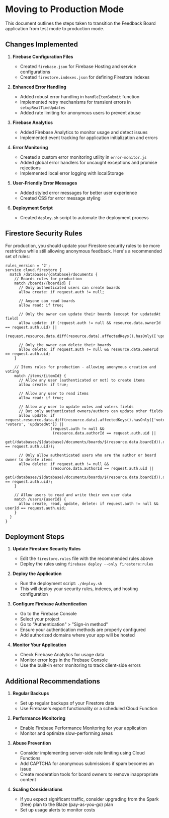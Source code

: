 # Moving to Production Mode

This document outlines the steps taken to transition the Feedback Board application from test mode to production mode.

## Changes Implemented

1. **Firebase Configuration Files**
   - Created `firebase.json` for Firebase Hosting and service configurations
   - Created `firestore.indexes.json` for defining Firestore indexes

2. **Enhanced Error Handling**
   - Added robust error handling in `handleItemSubmit` function
   - Implemented retry mechanisms for transient errors in `setupRealTimeUpdates`
   - Added rate limiting for anonymous users to prevent abuse

3. **Firebase Analytics**
   - Added Firebase Analytics to monitor usage and detect issues
   - Implemented event tracking for application initialization and errors

4. **Error Monitoring**
   - Created a custom error monitoring utility in `error-monitor.js`
   - Added global error handlers for uncaught exceptions and promise rejections
   - Implemented local error logging with localStorage

5. **User-Friendly Error Messages**
   - Added styled error messages for better user experience
   - Created CSS for error message styling

6. **Deployment Script**
   - Created `deploy.sh` script to automate the deployment process

## Firestore Security Rules

For production, you should update your Firestore security rules to be more restrictive while still allowing anonymous feedback. Here's a recommended set of rules:

```
rules_version = '2';
service cloud.firestore {
  match /databases/{database}/documents {
    // Boards rules for production
    match /boards/{boardId} {
      // Only authenticated users can create boards
      allow create: if request.auth != null;
      
      // Anyone can read boards
      allow read: if true;
      
      // Only the owner can update their boards (except for updatedAt field)
      allow update: if (request.auth != null && resource.data.ownerId == request.auth.uid) || 
                     (request.resource.data.diff(resource.data).affectedKeys().hasOnly(['updatedAt']));
      
      // Only the owner can delete their boards
      allow delete: if request.auth != null && resource.data.ownerId == request.auth.uid;
    }
    
    // Items rules for production - allowing anonymous creation and voting
    match /items/{itemId} {
      // Allow any user (authenticated or not) to create items
      allow create: if true;
      
      // Allow any user to read items
      allow read: if true;
      
      // Allow any user to update votes and voters fields
      // But only authenticated owners/authors can update other fields
      allow update: if request.resource.data.diff(resource.data).affectedKeys().hasOnly(['votes', 'voters', 'updatedAt']) ||
                    (request.auth != null && 
                     (resource.data.authorId == request.auth.uid || 
                      get(/databases/$(database)/documents/boards/$(resource.data.boardId)).data.ownerId == request.auth.uid));
      
      // Only allow authenticated users who are the author or board owner to delete items
      allow delete: if request.auth != null && 
                    (resource.data.authorId == request.auth.uid || 
                     get(/databases/$(database)/documents/boards/$(resource.data.boardId)).data.ownerId == request.auth.uid);
    }
    
    // Allow users to read and write their own user data
    match /users/{userId} {
      allow create, read, update, delete: if request.auth != null && userId == request.auth.uid;
    }
  }
}
```

## Deployment Steps

1. **Update Firestore Security Rules**
   - Edit the `firestore.rules` file with the recommended rules above
   - Deploy the rules using `firebase deploy --only firestore:rules`

2. **Deploy the Application**
   - Run the deployment script: `./deploy.sh`
   - This will deploy your security rules, indexes, and hosting configuration

3. **Configure Firebase Authentication**
   - Go to the Firebase Console
   - Select your project
   - Go to "Authentication" > "Sign-in method"
   - Ensure your authentication methods are properly configured
   - Add authorized domains where your app will be hosted

4. **Monitor Your Application**
   - Check Firebase Analytics for usage data
   - Monitor error logs in the Firebase Console
   - Use the built-in error monitoring to track client-side errors

## Additional Recommendations

1. **Regular Backups**
   - Set up regular backups of your Firestore data
   - Use Firebase's export functionality or a scheduled Cloud Function

2. **Performance Monitoring**
   - Enable Firebase Performance Monitoring for your application
   - Monitor and optimize slow-performing areas

3. **Abuse Prevention**
   - Consider implementing server-side rate limiting using Cloud Functions
   - Add CAPTCHA for anonymous submissions if spam becomes an issue
   - Create moderation tools for board owners to remove inappropriate content

4. **Scaling Considerations**
   - If you expect significant traffic, consider upgrading from the Spark (free) plan to the Blaze (pay-as-you-go) plan
   - Set up usage alerts to monitor costs 